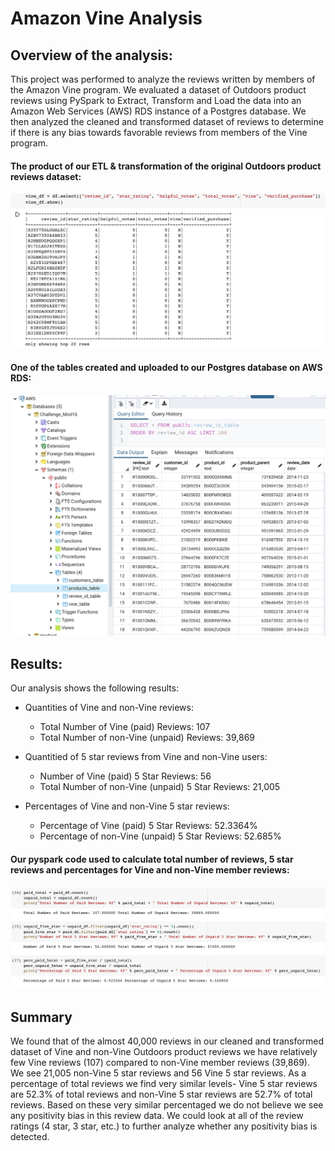# Amazon Vine Analysis

## Overview of the analysis: 
This project was performed to analyze the reviews written by members of the Amazon Vine program. We evaluated a dataset of Outdoors product reviews using PySpark to Extract, Transform and Load the data into an Amazon Web Services (AWS) RDS instance of a Postgres database. We then analyzed the cleaned and transformed dataset of reviews to determine if there is any bias towards favorable reviews from members of the Vine program.

#### The product of our ETL & transformation of the original Outdoors product reviews dataset:
![vine_dataframe](./additional_resources/vine_dataframe.png) 


#### One of the tables created and uploaded to our Postgres database on AWS RDS:
![review_id_table_postgres](./additional_resources/review_id_table_postgres.png) 

## Results:
Our analysis shows the following results:

* Quantities of Vine and non-Vine reviews: 
    * Total Number of Vine (paid) Reviews: 107 
    * Total Number of non-Vine (unpaid) Reviews: 39,869

* Quantitied of 5 star reviews from Vine and non-Vine users:
    * Number of Vine (paid) 5 Star Reviews: 56 
    * Total Number of non-Vine (unpaid) 5 Star Reviews: 21,005

* Percentages of Vine  and non-Vine 5 star reviews:
    * Percentage of Vine (paid) 5 Star Reviews: 52.3364% 
    * Percentage of non-Vine (unpaid) 5 Star Reviews: 52.685%

#### Our pyspark code used to calculate total number of reviews, 5 star reviews and percentages for Vine and non-Vine member reviews:
![reviews-5stars-percentages](./additional_resources/reviews-5stars-percentages.png) 

## Summary
We found that of the almost 40,000 reviews in our cleaned and transformed dataset of Vine and non-Vine Outdoors product reviews we have relatively few Vine reviews (107) compared to non-Vine member reviews (39,869). We see 21,005 non-Vine 5 star reviews and 56 Vine 5 star reviews. As a percentage of total reviews we find very similar levels- Vine 5 star reviews are 52.3% of total reviews and non-Vine 5 star reviews are 52.7% of total reviews. Based on these very similar percentaged we do not believe we see any positivity bias in this review data. We could look at all of the review ratings (4 star, 3 star, etc.) to further analyze whether any positivity bias is detected.